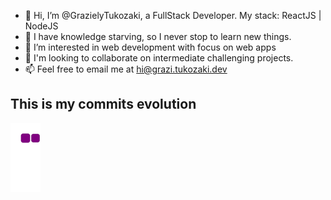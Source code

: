 - 👋 Hi, I’m @GrazielyTukozaki, a FullStack Developer. My stack: ReactJS | NodeJS
- 🌱 I have knowledge starving, so I never stop to learn new things.
- 👀 I’m interested in web development with focus on web apps 
- 💞️ I'm looking to collaborate on intermediate challenging projects.
- 📫 Feel free to email me at hi@grazi.tukozaki.dev

<!---
A little about me: 

Hi, I'm Graziely Tukozaki, but you can call me Grazi. I'm digital marketing specialist at carter's changing to IT.
I always loved technology and programming, but i thought that this beautiful (and difficulty) world wasn't for me. 
But all changed at (2020), like every one, I rethought my life, and asked help to learn web development to my husband, a senior programer. 
With his help, now i self confident to broke barriers and face off every difficult that cross my way. 
--->


## This is my commits evolution

![snake gif](https://github.com/GrazielyTukozaki/GrazielyTukozaki/blob/output/github-contribution-grid-snake.gif)
